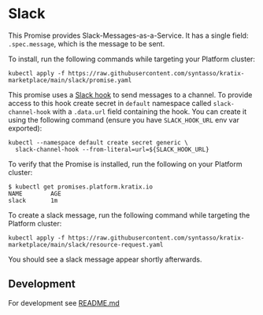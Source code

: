 # Slack

This Promise provides Slack-Messages-as-a-Service. It has a single field: `.spec.message`, which is the message to be sent.

To install, run the following commands while targeting your Platform cluster:
```
kubectl apply -f https://raw.githubusercontent.com/syntasso/kratix-marketplace/main/slack/promise.yaml
```

This promise uses a [Slack hook](https://slack.com/intl/en-gb/help/articles/115005265063-Incoming-webhooks-for-Slack)
to send messages to a channel. To provide access to this hook create secret in `default` namespace called
`slack-channel-hook` with a `.data.url` field containing the hook. You can create it using
the following command (ensure you have `SLACK_HOOK_URL` env var exported):
```
kubectl --namespace default create secret generic \
  slack-channel-hook --from-literal=url=${SLACK_HOOK_URL}
```

To verify that the Promise is installed, run the following on your Platform cluster:
```
$ kubectl get promises.platform.kratix.io
NAME        AGE
slack       1m
```

To create a slack message, run the following command while targeting the Platform cluster:
```
kubectl apply -f https://raw.githubusercontent.com/syntasso/kratix-marketplace/main/slack/resource-request.yaml
```

You should see a slack message appear shortly afterwards.

## Development

For development see [README.md](./internal/README.md)
